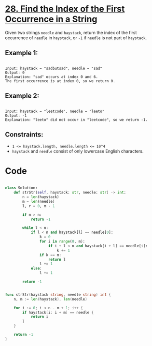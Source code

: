 # [28. Find the Index of the First Occurrence in a String](https://leetcode.com/problems/find-the-index-of-the-first-occurrence-in-a-string/description/?envType=study-plan-v2&envId=top-interview-150)

Given two strings `needle` and `haystack`, return the index of the first occurrence of `needle` in `haystack`, or `-1` if `needle` is not part of `haystack`.

## Example 1:

```

Input: haystack = "sadbutsad", needle = "sad"
Output: 0
Explanation: "sad" occurs at index 0 and 6.
The first occurrence is at index 0, so we return 0.

```

## Example 2:

```

Input: haystack = "leetcode", needle = "leeto"
Output: -1
Explanation: "leeto" did not occur in "leetcode", so we return -1.

```

## Constraints:

- `1 <= haystack.length, needle.length <= 10^4`
- `haystack` and `needle` consist of only lowercase English characters.

# Code

```python

class Solution:
    def strStr(self, haystack: str, needle: str) -> int:
        n = len(haystack)
        m = len(needle)
        l, r = 0, m - 1

        if m > n:
            return -1

        while l < n:
            if l < n and haystack[l] == needle[0]:
                k = 0
                for i in range(0, m):
                    if i + l < n and haystack[i + l] == needle[i]:
                        k += 1
                if k == m:
                    return l
                l += 1
            else:
                l += 1

        return -1

```

```go

func strStr(haystack string, needle string) int {
    n, m := len(haystack), len(needle)

    for i := 0; i < n - m + 1; i++ {
        if haystack[i: i + m] == needle {
            return i
        }
    }

    return -1
}

```
